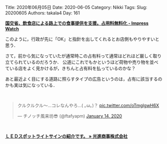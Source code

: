 ﻿Title: 2020年06月05日
Date: 2020-06-05
Category: Nikki
Tags: 
Slug: 20200605
Authors: takala4
Day: 161




**[国交省、飲食店による路上での食事提供を支援。占用料無料化 - Impress Watch](https://www.watch.impress.co.jp/docs/news/1257131.html)**


このように，行政が先に「OK」と指針を出してくれるとお店側もやりやすいと思う．


さて，前から気になっていたが通常時この占有料って通常はどれほど厳しく取り立てられているのだろうか．
公道にこれでもかというほど荷物や売り物を並べている店をよく見かけるが，きちんと占有料を払っているのかな？



あと最近よく目にする道路に照らすタイプの広告というのは，占有に該当するのかも実は気になっている．



<br>
<blockquote class="twitter-tweet"><p lang="ja" dir="ltr">クルクルクル〜…コレなんやろ…( ｡ω｡)？ <a href="https://t.co/oTmglgwH6X">pic.twitter.com/oTmglgwH6X</a></p>&mdash; チノッチ風来坊😎 (@ftafyapm) <a href="https://twitter.com/ftafyapm/status/1217021676753260544?ref_src=twsrc%5Etfw">January 14, 2020</a></blockquote> <script async src="https://platform.twitter.com/widgets.js" charset="utf-8"></script>
<br>

**[ＬＥＤスポットライトサインの紹介です。 » 光進商事株式会社](http://www.koshin-h.co.jp/news/archives/4522)**